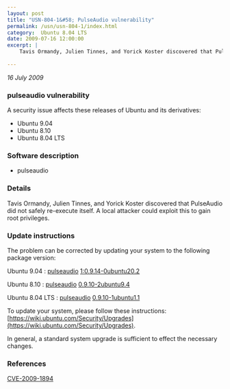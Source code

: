 ```yaml
---
layout: post
title: "USN-804-1&#58; PulseAudio vulnerability"
permalink: /usn/usn-804-1/index.html
category:  Ubuntu 8.04 LTS
date: 2009-07-16 12:00:00
excerpt: |
    Tavis Ormandy, Julien Tinnes, and Yorick Koster discovered that PulseAudio did not safely re-execute itself.  A local attacker could exploit this to gain root privileges. 
    
--- 
```

 
 

*16 July 2009*

### pulseaudio vulnerability

A security issue affects these releases of Ubuntu and its derivatives:

* Ubuntu 9.04
* Ubuntu 8.10
* Ubuntu 8.04 LTS

### Software description

* pulseaudio 

### Details

Tavis Ormandy, Julien Tinnes, and Yorick Koster discovered that PulseAudio did not safely re-execute itself. A local attacker could exploit this to gain root privileges. 

### Update instructions

The problem can be corrected by updating your system to the following package version:

Ubuntu 9.04
 : [pulseaudio](https://launchpad.net/ubuntu/+source/pulseaudio) <span> [1:0.9.14-0ubuntu20.2](https://launchpad.net/ubuntu/+source/pulseaudio/1:0.9.14-0ubuntu20.2) </span> 

Ubuntu 8.10
 : [pulseaudio](https://launchpad.net/ubuntu/+source/pulseaudio) <span> [0.9.10-2ubuntu9.4](https://launchpad.net/ubuntu/+source/pulseaudio/0.9.10-2ubuntu9.4) </span> 

Ubuntu 8.04 LTS
 : [pulseaudio](https://launchpad.net/ubuntu/+source/pulseaudio) <span> [0.9.10-1ubuntu1.1](https://launchpad.net/ubuntu/+source/pulseaudio/0.9.10-1ubuntu1.1) </span> 

To update your system, please follow these instructions: [https://wiki.ubuntu.com/Security/Upgrades](https://wiki.ubuntu.com/Security/Upgrades).

In general, a standard system upgrade is sufficient to effect the necessary changes. 

### References

 
 [CVE-2009-1894](http://people.ubuntu.com/~ubuntu-security/cve/CVE-2009-1894)
 

